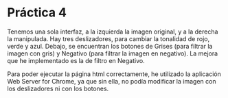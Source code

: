  # Práctica 4
Tenemos una sola interfaz, a la izquierda la imagen original, y a la derecha la manipulada.
Hay tres deslizadores, para cambiar la tonalidad de rojo, verde y azul. Debajo, se encuentran los botones de Grises (para filtrar la imagen con gris) y Negativo (para filtrar la imagen en negativo).
La mejora que he implementado es la de filtro en Negativo.

Para poder ejecutar la página html correctamente, he utilizado la aplicación Web Server for Chrome, ya que sin ella, no podía modificar la imagen con los deslizadores ni con los botones.